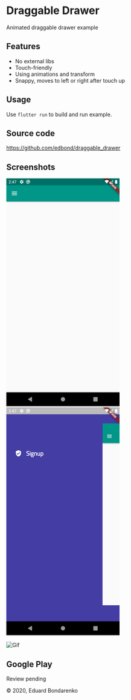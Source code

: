 # Draggable Drawer

Animated draggable drawer example

## Features

- No external libs
- Touch-friendly
- Using animations and transform
- Snappy, moves to left or right after touch up

## Usage

Use `flutter run` to build and run example.

## Source code

https://github.com/edbond/draggable_drawer

## Screenshots

![Screenshot 1](/screenshots/Screenshot_1589024848.png)
![Screenshot 2](/screenshots/Screenshot_1589024856.png)

![Gif](https://media.giphy.com/media/JR1Uuxsi2lnHDmDXXq/giphy.gif)

## Google Play

Review pending

&copy; 2020, Eduard Bondarenko
